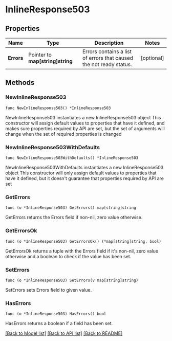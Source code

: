 # InlineResponse503

## Properties

Name | Type | Description | Notes
------------ | ------------- | ------------- | -------------
**Errors** | Pointer to **map[string]string** | Errors contains a list of errors that caused the not ready status. | [optional] 

## Methods

### NewInlineResponse503

`func NewInlineResponse503() *InlineResponse503`

NewInlineResponse503 instantiates a new InlineResponse503 object
This constructor will assign default values to properties that have it defined,
and makes sure properties required by API are set, but the set of arguments
will change when the set of required properties is changed

### NewInlineResponse503WithDefaults

`func NewInlineResponse503WithDefaults() *InlineResponse503`

NewInlineResponse503WithDefaults instantiates a new InlineResponse503 object
This constructor will only assign default values to properties that have it defined,
but it doesn't guarantee that properties required by API are set

### GetErrors

`func (o *InlineResponse503) GetErrors() map[string]string`

GetErrors returns the Errors field if non-nil, zero value otherwise.

### GetErrorsOk

`func (o *InlineResponse503) GetErrorsOk() (*map[string]string, bool)`

GetErrorsOk returns a tuple with the Errors field if it's non-nil, zero value otherwise
and a boolean to check if the value has been set.

### SetErrors

`func (o *InlineResponse503) SetErrors(v map[string]string)`

SetErrors sets Errors field to given value.

### HasErrors

`func (o *InlineResponse503) HasErrors() bool`

HasErrors returns a boolean if a field has been set.


[[Back to Model list]](../README.md#documentation-for-models) [[Back to API list]](../README.md#documentation-for-api-endpoints) [[Back to README]](../README.md)


